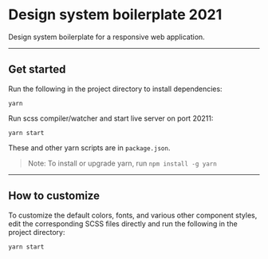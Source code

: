 <img src="images/screenshots/scss-boilerplate-1200.png" alt="" style="margin: 0 auto; max-width: 100%;" />


# Design system boilerplate 2021

Design system boilerplate for a responsive web application.

----------

## Get started

Run the following in the project directory to install dependencies:

```console
yarn
```

Run scss compiler/watcher and start live server on port 20211:

```console
yarn start
```

These and other yarn scripts are in `package.json`.

> Note: To install or upgrade yarn, run `npm install -g yarn`


----------

## How to customize

To customize the default colors, fonts, and various other component
styles, edit the corresponding SCSS files directly and run the following
in the project directory:

```console
yarn start
```
